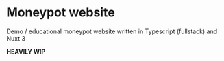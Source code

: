 # Moneypot website

Demo / educational moneypot website written in Typescript (fullstack) and Nuxt 3

**HEAVILY WIP**